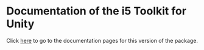 # Documentation of the i5 Toolkit for Unity

Click [here](https://rwth-acis.github.io/i5-Toolkit-for-Unity/upm/index.html) to go to the documentation pages for this version of the package.